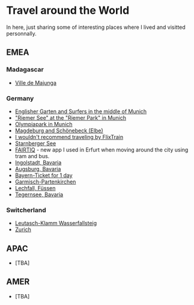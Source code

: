 # Travel around the World

In here, just sharing some of interesting places where I lived and visitted personnally.

## EMEA

### Madagascar

- [Ville de Majunga](https://t.me/JaolahyMG/249)


### Germany

- [Englisher Garten and Surfers in the middle of Munich](https://t.me/JaolahyMG/92)
- ["Riemer See" at the "Riemer Park" in Munich](https://t.me/JaolahyMG/116)
- [Olympiapark in Munich](https://t.me/JaolahyMG/121)
- [Magdeburg and Schönebeck (Elbe)](https://t.me/JaolahyMG/149)
- [I wouldn't recommend traveling by FlixTrain](https://t.me/JaolahyMG/150)
- [Starnberger See](https://t.me/JaolahyMG/153)
- [FAIRTIQ](https://t.me/JaolahyMG/183) - new app I used in Erfurt when moving around the city using tram and bus.
- [Ingolstadt, Bavaria](https://t.me/JaolahyMG/269)
- [Augsburg, Bavaria](https://t.me/JaolahyMG/278)
- [Bayern-Ticket for 1 day](https://t.me/JaolahyMG/288)
- [Garmisch-Partenkirchen](https://t.me/JaolahyMG/295)
- [Lechfall, Füssen](https://t.me/JaolahyMG/339)
- [Tegernsee, Bavaria](https://t.me/JaolahyMG/334)



### Switcherland

- [Leutasch-Klamm Wasserfallsteig](https://t.me/JaolahyMG/158)
- [Zurich](https://t.me/JaolahyMG/345)


## APAC

   - [TBA]


## AMER

   - [TBA]